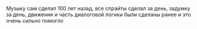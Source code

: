 Музыку сам сделал 100 лет назад, все спрайты сделал за день, задумку за день, движения и часть диалоговой логики были сделаны ранее и это очень сильно помогло
